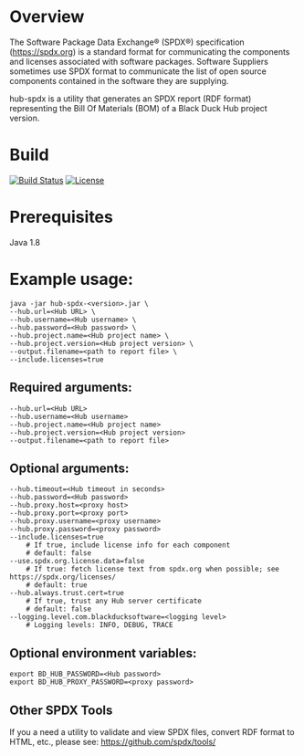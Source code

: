 # Overview
The Software Package Data Exchange® (SPDX®) specification (https://spdx.org) is a standard format for communicating the components and licenses associated with software packages. Software Suppliers sometimes use SPDX format to communicate the list of open source components contained in the software they are supplying. 

hub-spdx is a utility that generates an SPDX report (RDF format) representing the Bill Of Materials (BOM) of a Black Duck Hub project version.

# Build

[![Build Status](https://travis-ci.org/blackducksoftware/hub-spdx.svg?branch=master)](https://travis-ci.org/blackducksoftware/hub-spdx)
[![License](https://img.shields.io/badge/License-Apache%202.0-blue.svg)](https://opensource.org/licenses/Apache-2.0)

# Prerequisites

Java 1.8

# Example usage:
```
java -jar hub-spdx-<version>.jar \
--hub.url=<Hub URL> \
--hub.username=<Hub username> \
--hub.password=<Hub password> \
--hub.project.name=<Hub project name> \
--hub.project.version=<Hub project version> \
--output.filename=<path to report file> \
--include.licenses=true
```

## Required arguments:
```
--hub.url=<Hub URL>
--hub.username=<Hub username>
--hub.project.name=<Hub project name>
--hub.project.version=<Hub project version>
--output.filename=<path to report file>
```
  
## Optional arguments:
```
--hub.timeout=<Hub timeout in seconds>
--hub.password=<Hub password>
--hub.proxy.host=<proxy host>
--hub.proxy.port=<proxy port>
--hub.proxy.username=<proxy username>
--hub.proxy.password=<proxy password>
--include.licenses=true
    # If true, include license info for each component
    # default: false
--use.spdx.org.license.data=false
    # If true: fetch license text from spdx.org when possible; see https://spdx.org/licenses/
    # default: true
--hub.always.trust.cert=true
    # If true, trust any Hub server certificate
    # default: false
--logging.level.com.blackducksoftware=<logging level>
    # Logging levels: INFO, DEBUG, TRACE
```

## Optional environment variables:
```
export BD_HUB_PASSWORD=<Hub password>
export BD_HUB_PROXY_PASSWORD=<proxy password>
```

## Other SPDX Tools
If you a need a utility to validate and view SPDX files, convert RDF format to HTML, etc., please see: https://github.com/spdx/tools/
